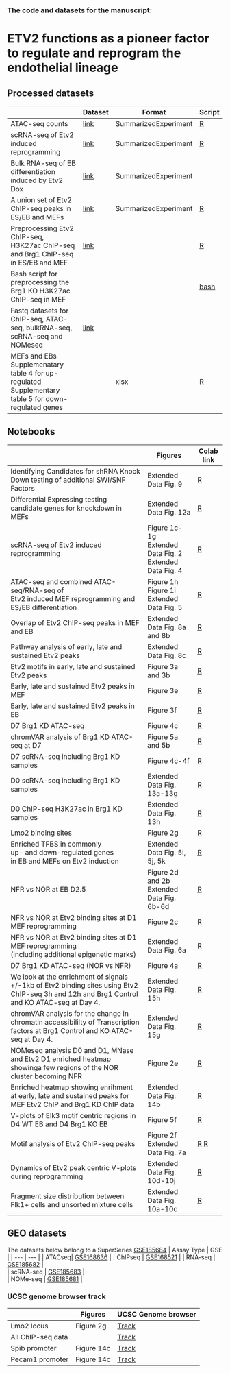 ### The code and datasets for the manuscript: 

# ETV2 functions as a pioneer factor to regulate and reprogram the endothelial lineage

## Processed datasets

| | Dataset | Format | Script | 
| --- | --- | --- | --- | 
| ATAC-seq counts | [link](https://s3.msi.umn.edu/gongx030/datasets/dataset=Etv2ATAC_version=20190228a/all_ATAC.rds) | SummarizedExperiment | [R](ATAC_seq_preprocess.Rmd) |
| scRNA-seq of Etv2 induced reprogramming | [link](https://s3.msi.umn.edu/gongx030/etv2_pioneer/data/processed_Etv2_scRNAseq.rds) | SummarizedExperiment | [R](scRNA_seq_preprocess.Rmd) |
| Bulk RNA-seq of EB differentiation induced by Etv2 Dox | [link](https://s3.msi.umn.edu/gongx030/datasets/dataset=Etv2RNA-seq_version=20190909a/se.rds) | SummarizedExperiment | |
| A union set of Etv2 ChIP-seq peaks in ES/EB and MEFs | [link](https://s3.msi.umn.edu/gongx030/datasets/dataset=Etv2PioneerChIPseq_version=20191203a/all_Etv2_peaks.rds) | SummarizedExperiment | [R](generate_union_Etv2_peakset.ipynb) |
| Preprocessing Etv2 ChIP-seq, H3K27ac ChIP-seq and Brg1 ChIP-seq in ES/EB and MEF | [link](https://docs.google.com/spreadsheets/d/1UWiduM3Pv-GsVGmfxFApnyVBI1THMR8n8wHg5st3b5c/edit?usp=sharing) | | [R](ChIP_seq_preprocess.Rmd) |
| Bash script for preprocessing the Brg1 KO H3K27ac ChIP-seq in MEF | | | [bash](ChIP-seq_Brg1_KO_H3K27ac_preprocess.sh) |
| Fastq datasets for ChIP-seq, ATAC-seq, bulkRNA-seq, scRNA-seq and NOMeseq | [link](https://docs.google.com/spreadsheets/d/1T3c2zDoSaZWDznwXzm1ZYgpRdAG76lofFHX2Y6HTEAY/edit?usp=sharing) | | |
| MEFs and EBs <br> Supplemenatary table 4 for up-regulated <br> Supplementary table 5 for down-regulated genes |  |xlsx | [R](https://colab.research.google.com/github/gongx030/Etv2_pioneer/blob/master/ATAC_analysis_list_of_upregulated_and_downregulated_genes.ipynb) |
## Notebooks

|  | Figures | Colab link | 
| --- | --- | --- | 
| Identifying Candidates for shRNA Knock Down testing of additional SWI/SNF Factors  | Extended Data Fig. 9 | [R](https://colab.research.google.com/github/gongx030/Etv2_pioneer/blob/master/Etv2_Project_SWI_SNF_shRNA_Candidate_gene_Expression_Testing.ipynb) | 
| Differential Expressing testing candidate genes for knockdown in MEFs | Extended Data Fig. 12a | [R](https://colab.research.google.com/github/gongx030/Etv2_pioneer/blob/master/Etv2_Project_Candidate_gene_Expression_Testing.ipynb) |
| scRNA-seq of Etv2 induced reprogramming | Figure 1c-1g <br> Extended Data Fig.  2 <br> Extended Data Fig. 4 | [R](https://colab.research.google.com/github/gongx030/etv2_pioneer/blob/master/scRNA_seq.ipynb) | 
| ATAC-seq and combined ATAC-seq/RNA-seq of <br> Etv2 induced MEF reprogramming and ES/EB differentiation | Figure 1h <br> Figure 1i <br> Extended Data Fig.  5 | [R](https://colab.research.google.com/github/gongx030/etv2_pioneer/blob/master/ATAC_analysis.ipynb) | 
| Overlap of Etv2 ChIP-seq peaks in MEF and EB | Extended Data Fig.  8a and 8b | [R](https://colab.research.google.com/github/gongx030/etv2_pioneer/blob/master/Etv2_ChIP_seq_peaks.ipynb) | 
| Pathway analysis of early, late and sustained Etv2 peaks | Extended Data Fig.  8c | [R](https://colab.research.google.com/github/gongx030/etv2_pioneer/blob/master/Pathway_Etv2_peaks.ipynb) |
| Etv2 motifs in early, late and sustained Etv2 peaks | Figure 3a and 3b | [R](https://colab.research.google.com/github/gongx030/etv2_pioneer/blob/master/Etv2_motifs_in_early_Etv2_peaks.ipynb) |
| Early, late and sustained Etv2 peaks in MEF | Figure 3e | [R](https://colab.research.google.com/github/gongx030/etv2_pioneer/blob/master/early_Etv2_peaks_in_MEF.ipynb) |
| Early, late and sustained Etv2 peaks in EB | Figure 3f | [R](https://colab.research.google.com/github/gongx030/etv2_pioneer/blob/master/early_late_sustained_Etv2_peaks_in_EB.ipynb) |
| D7 Brg1 KD ATAC-seq | Figure 4c | [R](https://colab.research.google.com/github/gongx030/etv2_pioneer/blob/master/Brg1_KD_sustained_Etv2_peaks.ipynb) |
| chromVAR analysis of Brg1 KD ATAC-seq at D7| Figure 5a and 5b | [R](https://colab.research.google.com/github/gongx030/etv2_pioneer/blob/master/chromVAR_Brg1_KD_ATAC_D7.ipynb) |
| D7 scRNA-seq including Brg1 KD samples | Figure 4c-4f | [R](https://colab.research.google.com/github/gongx030/etv2_pioneer/blob/master/Brg1KD_scRNA_seq_D7.ipynb) | 
| D0 scRNA-seq including Brg1 KD samples | Extended Data Fig.  13a-13g | [R](https://colab.research.google.com/github/gongx030/etv2_pioneer/blob/master/Brg1KD_scRNA_seq_D0.ipynb) |
| D0 ChIP-seq H3K27ac in Brg1 KD samples | Extended Data Fig.  13h | [R](https://colab.research.google.com/github/gongx030/etv2_pioneer/blob/master/H3K27ac_Chip_seq_Analysis.ipynb) |
| Lmo2 binding sites | Figure 2g | [R](https://colab.research.google.com/github/gongx030/etv2_pioneer/blob/master/Lmo2_track.ipynb) |
| Enriched TFBS in commonly <br> up- and down-regulated genes <br> in EB and MEFs on Etv2 induction | Extended Data Fig.  5i, 5j, 5k | [R](https://colab.research.google.com/github/gongx030/etv2_pioneer/blob/master/TFBS_in_commonly_regulated_genes.ipynb) |
| NFR vs NOR at EB D2.5 | Figure 2d and 2b <br> Extended Data Fig.  6b-6d | [R](https://colab.research.google.com/github/gongx030/etv2_pioneer/blob/master/Etv2_ChIP_seq_analysis.ipynb) |  |  |
| NFR vs NOR at Etv2 binding sites at D1 MEF reprogramming | Figure 2c | [R](https://colab.research.google.com/github/gongx030/etv2_pioneer/blob/master/Etv2_binding_D1_MEF.ipynb) |
| NFR vs NOR at Etv2 binding sites at D1 MEF reprogramming <br> (including additional epigenetic marks) | Extended Data Fig.  6a | [R](https://colab.research.google.com/github/gongx030/etv2_pioneer/blob/master/Etv2_binding_D1_MEF_extended.ipynb) |
| D7 Brg1 KD ATAC-seq (NOR vs NFR) | Figure 4a | [R](https://colab.research.google.com/github/gongx030/etv2_pioneer/blob/master/Brg1_KD_sustained_Etv2_peaks_NOR_NFR.ipynb) |
| We look at the enrichment of signals +/-1kb of Etv2 binding sites using Etv2 ChIP-seq 3h and 12h and Brg1 Control and KO ATAC-seq at Day 4. | Extended Data Fig.  15h | [R](https://colab.research.google.com/github/gongx030/etv2_pioneer/blob/master/Enriched_heatmap_of_Etv2_chip_seq_data_and_Brg1_floxed_Brg1_KO.ipynb) |
| chromVAR analysis for the change in chromatin accessibililty of Transcription factors at Brg1 Control and KO ATAC-seq at Day 4. | Extended Data Fig.  15g | [R](https://colab.research.google.com/github/gongx030/etv2_pioneer/blob/master/chromVAR_analysis_of_Brg1_floxed_D4_and_Brg1_KO.ipynb) |
| NOMeseq analysis D0 and D1, MNase and Etv2 D1 enriched heatmap showinga few regions of the NOR cluster becoming NFR | Figure 2e| [R](https://colab.research.google.com/github/gongx030/etv2_pioneer/blob/master/2e_NOME_Enriched_Heatmap_with_MNase_and_Etv2.ipynb) |
| Enriched heatmap showing enrihment at early, late and sustained peaks for MEF Etv2 ChIP and Brg1 KD ChIP data | Extended Data Fig.  14b | [R](https://colab.research.google.com/github/gongx030/etv2_pioneer/blob/master/Brg1_KD_ChIP_data_Enriched_Heatmap_at_Etv2_Binding_Sites.ipynb) |
| V-plots of Elk3 motif centric regions in D4 WT EB and D4 Brg1 KO EB | Figure 5f | [R](https://colab.research.google.com/github/gongx030/etv2_pioneer/blob/master/Elk3_vplots.ipynb) |
| Motif analysis of Etv2 ChIP-seq peaks | Figure 2f <br> Extended Data Fig. 7a | [R](find_de_novo_motifs_Etv2_chipseq_peaks.Rmd) [R](diff_Etv2_motifs_between_NFR_and_nucleosome.Rmd) |
| Dynamics of Etv2 peak centric V-plots during reprogramming | Extended Data Fig. 10d-10j | [R](https://colab.research.google.com/github/gongx030/etv2_pioneer/blob/master/Nucleosome_phasing.ipynb) |
| Fragment size distribution between Flk1+ cells and unsorted mixture cells | Extended Data Fig. 10a-10c | [R](https://colab.research.google.com/github/gongx030/etv2_pioneer/blob/master/FLk1plus_mix.ipynb) |

## GEO datasets

The datasets below belong to a SuperSeries [GSE185684](https://www.ncbi.nlm.nih.gov/geo/query/acc.cgi?acc=GSE185684)
| Assay Type | GSE | 
| --- | --- |
| ATACseq| [GSE168636](https://www.ncbi.nlm.nih.gov/geo/query/acc.cgi?acc=GSE168636) | 
| ChIPseq | [GSE168521](https://www.ncbi.nlm.nih.gov/geo/query/acc.cgi?acc=GSE168521) | 
| RNA-seq |  [GSE185682](https://www.ncbi.nlm.nih.gov/geo/query/acc.cgi?acc=GSE185682) |  
| scRNA-seq | [GSE185683](https://www.ncbi.nlm.nih.gov/geo/query/acc.cgi?acc=GSE185683) |  
| NOMe-seq | [GSE185681](https://www.ncbi.nlm.nih.gov/geo/query/acc.cgi?acc=GSE185681) |  


### UCSC genome browser track

|  | Figures | UCSC Genome browser|
| --- | --- | --- |
| Lmo2 locus | Figure 2g | [Track](https://genome.ucsc.edu/s/gongx030/Etv2_pioneer_Lmo2) |
| All ChIP-seq data | | [Track](https://genome.ucsc.edu/s/gongx030%40umn.edu/Etv2_pioneer_ms) |
| Spib promoter | Figure 14c | [Track](https://genome.ucsc.edu/s/ndsouza/Etv2_pioneer_Spib) |
| Pecam1 promoter | Figure 14c | [Track](https://genome.ucsc.edu/s/ndsouza/Etv2_pioneer_Pecam1) |


